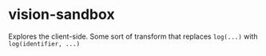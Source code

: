 # vision-sandbox

Explores the client-side. Some sort of transform that replaces `log(...)` with `log(identifier, ...)`